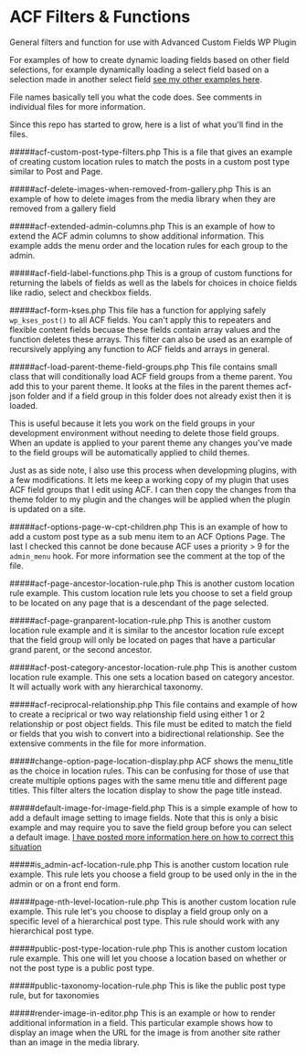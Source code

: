 # ACF Filters & Functions

General filters and function for use with Advanced Custom Fields WP Plugin

For examples of how to create dynamic loading fields based on other field selections, for example dynamically loading a select field based on a selection made in another select field [see my other examples here](https://github.com/Hube2/acf-dynamic-ajax-select-example).

File names basically tell you what the code does. See comments in individual files for more information.

Since this repo has started to grow, here is a list of what you'll find in the files.

#####acf-custom-post-type-filters.php
This is a file that gives an example of creating custom location rules to match the posts in a custom
post type similar to Post and Page.

#####acf-delete-images-when-removed-from-gallery.php
This is an example of how to delete images from the media library when they are removed from a gallery field

#####acf-extended-admin-columns.php
This is an example of how to extend the ACF admin columns to show additional information. This example adds
the menu order and the location rules for each group to the admin.

#####acf-field-label-functions.php
This is a group of custom functions for returning the labels of fields as well as the labels for choices in
choice fields like radio, select and checkbox fields.

#####acf-form-kses.php
This file has a function for applying safely `wp_kses_post()` to all ACF fields. You can't apply this to
repeaters and flexible content fields becuase these fields contain array values and the function deletes
these arrays. This filter can also be used as an example of recursively applying any function to ACF fields
and arrays in general. 

#####acf-load-parent-theme-field-groups.php
This file contains small class that will conditionally load ACF field groups from a theme parent. You add
this to your parent theme. It looks at the files in the parent themes acf-json folder and if a field group
in this folder does not already exist then it is loaded.

This is useful because it lets you work on the field groups in your development environment without needing to
delete those field groups. When an update is applied to your parent theme any changes you've made to the
field groups will be automatically applied to child themes.

Just as as side note, I also use this process when developming plugins, with a few modifications. It lets me
keep a working copy of my plugin that uses ACF field groups that I edit using ACF. I can then copy the changes
from tha theme folder to my plugin and the changes will be applied when the plugin is updated on a site.

#####acf-options-page-w-cpt-children.php
This is an example of how to add a custom post type as a sub menu item to an ACF Options Page. The last I checked
this cannot be done because ACF uses a priority > 9 for the `admin_menu` hook. For more information see the
comment at the top of the file.

#####acf-page-ancestor-location-rule.php
This is another custom location rule example. This custom location rule lets you choose to set a field group
to be located on any page that is a descendant of the page selected.

#####acf-page-granparent-location-rule.php
This is another custom location rule example and it is similar to the ancestor location rule except that the
field group will only be located on pages that have a particular grand parent, or the second ancestor.

#####acf-post-category-ancestor-location-rule.php
This is another custom location rule example. This one sets a location based on category ancestor. It will
actually work with any hierarchical taxonomy.

#####acf-reciprocal-relationship.php
This file contains and example of how to create a reciprical or two way relationship field using either 1 or 2
relationship or post object fields. This file must be edited to match the field or fields that you wish to
convert into a bidirectional relationship. See the extensive comments in the file for more information.

#####change-option-page-location-display.php
ACF shows the menu_title as the choice in location rules. This can be confusing for those of use that create
multiple options pages with the same menu title and different page titles. This filter alters the location
display to show the page title instead.

#####default-image-for-image-field.php
This is a simple example of how to add a default image setting to image fields. Note that this is only a bisic example and may require you to save the field group before you can select a default image. [I have posted more
information here on how to correct this situation](https://acfextras.com/default-image-for-image-field/)

#####is_admin-acf-location-rule.php
This is another custom location rule example. This rule lets you choose a field group to be used only in the
in the admin or on a front end form.

#####page-nth-level-location-rule.php
This is another custom location rule example. This rule let's you choose to display a field group only on a
specific level of a hierarchical post type. This rule should work with any hierarchical post type.

#####public-post-type-location-rule.php
This is another custom location rule example. This one will let you choose a location based on whether or not
the post type is a public post type.

#####public-taxonomy-location-rule.php
This is like the public post type rule, but for taxonomies

#####render-image-in-editor.php
This is an example or how to render additional information in a field. This particular example shows how to
display an image when the URL for the image is from another site rather than an image in the media library.